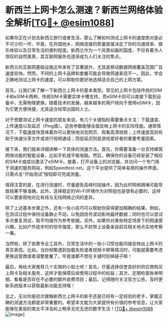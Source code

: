 # 新西兰上网卡怎么测速？新西兰网络体验全解析[[TG💪+ @esim1088](https://t.me/s/esim1088)]

如果你正在计划去新西兰旅行或者生活，那么了解如何测试上网卡的速度绝对是必不可少的一环。毕竟，在异国他乡，网络连接的质量直接决定了你的沟通效率、娱乐体验以及日常生活的便利程度。新西兰作为一个风景如画的国度，不仅有着令人惊叹的自然美景，其互联网服务也逐渐成为人们关注的焦点。

新西兰的互联网基础设施近年来有了显著提升，尤其是移动数据网络覆盖范围广且速度较快。然而，不同的上网卡品牌和套餐可能会导致网速表现不一。因此，学会正确地测试上网卡的速度，可以帮助你更好地选择适合自己的上网方案。

首先，让我们来了解一下新西兰上网卡的基本类型。常见的上网卡包括传统的SIM卡和eSIM卡两种。传统SIM卡需要实体卡槽支持，而eSIM卡则可以直接下载到设备中，无需物理更换。随着技术的发展，越来越多的用户倾向于使用eSIM卡，因为它更方便快捷，尤其适合经常出国的人士。

对于想要测试上网卡速度的朋友来说，有几个关键指标需要重点关注：下载速度、上传速度以及延迟（Ping值）。这些参数能够全面反映上网卡的实际性能。通常情况下，下载速度快意味着你可以更快地浏览网页、观看高清视频；上传速度高则有助于快速分享文件或进行视频通话；而低延迟则是游戏爱好者的重要考量因素。

接下来，我们就来详细讲解一下具体的测速方法。首先，你需要准备一台支持蜂窝网络功能的智能设备，比如手机或平板电脑。然后，确保你的设备已经安装了相应的SIM卡或成功激活了eSIM卡。接着，打开设备上的浏览器，并访问一个专门用于测速的服务网站，例如Speedtest.net。这个平台提供了简单易用的操作界面，只需点击“开始测试”按钮即可完成测量。

值得注意的是，在进行测速时，尽量避免高峰时段操作，因为此时网络拥堵可能导致结果不够准确。此外，选择稳定的Wi-Fi环境作为对照组也是很有必要的，这样可以更直观地对比有线与无线网络之间的差异。

除了上述基本步骤之外，还有一些小技巧可以帮助你获得更加精确的结果。例如，在测试过程中保持设备静止不动，以免因信号波动影响最终数据；同时也可以尝试多次重复测试，取平均值作为参考依据。另外，如果你对某些特定场景下的网速感兴趣，比如户外徒步时的信号强度，那么不妨带上设备亲自前往相关地点实地考察一番。

当然啦，除了依靠专业工具外，日常生活中的一些小习惯也能间接反映出上网卡的真实表现。比如，当你频繁遇到加载失败或者视频卡顿等情况时，可能就需要考虑更换运营商或者调整套餐了。毕竟谁都不想在关键时刻掉链子嘛！

最后，再给大家推荐几个实用的小贴士吧！首先，尽量选择信誉良好的供应商购买上网卡及相关服务，这样才能保障后续使用过程中的权益；其次，定期检查账单明细，看看是否存在不必要的额外收费项目；最后，记得随时关注官方公告，及时更新系统版本以获取最新功能支持哦！

总之，无论你是初次接触新西兰上网卡的新手还是已经有一定经验的老手，掌握正确的测速方法都是非常重要的。希望本文能为大家提供有价值的参考信息，让大家能够在美丽的南太平洋岛屿上畅享无忧无虑的数字生活！[[TG💪+ @esim1088](https://t.me/s/esim1088) ![Image](https://i.postimg.cc/4NQfJmqS/Snipaste-2025-05-13-00-14-12.png)]